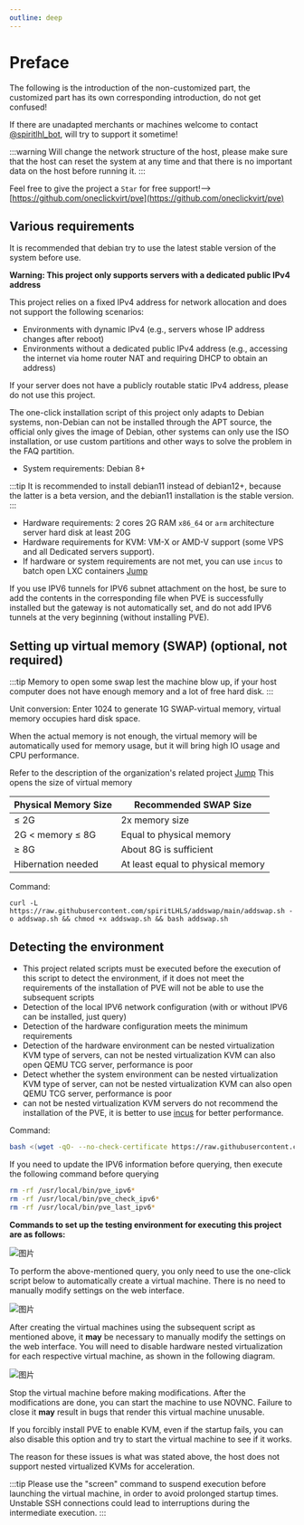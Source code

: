 ```yaml
---
outline: deep
---
```


# Preface

The following is the introduction of the non-customized part, the customized part has its own corresponding introduction, do not get confused!

If there are unadapted merchants or machines welcome to contact [@spiritlhl_bot](https://t.me/spiritlhl_bot), will try to support it sometime!

:::warning
Will change the network structure of the host, please make sure that the host can reset the system at any time and that there is no important data on the host before running it.
:::

Feel free to give the project a ```Star``` for free support!-->[https://github.com/oneclickvirt/pve](https://github.com/oneclickvirt/pve)

## Various requirements

It is recommended that debian try to use the latest stable version of the system before use.

**Warning: This project only supports servers with a dedicated public IPv4 address**

This project relies on a fixed IPv4 address for network allocation and does not support the following scenarios:

* Environments with dynamic IPv4 (e.g., servers whose IP address changes after reboot)
* Environments without a dedicated public IPv4 address (e.g., accessing the internet via home router NAT and requiring DHCP to obtain an address)

If your server does not have a publicly routable static IPv4 address, please do not use this project.

The one-click installation script of this project only adapts to Debian systems, non-Debian can not be installed through the APT source, the official only gives the image of Debian, other systems can only use the ISO installation, or use custom partitions and other ways to solve the problem in the FAQ partition.

- System requirements: Debian 8+

:::tip
It is recommended to install debian11 instead of debian12+, because the latter is a beta version, and the debian11 installation is the stable version.
:::

- Hardware requirements: 2 cores 2G RAM ``x86_64`` or ``arm`` architecture server hard disk at least 20G
- Hardware requirements for KVM: VM-X or AMD-V support (some VPS and all Dedicated servers support).
- If hardware or system requirements are not met, you can use ```incus``` to batch open LXC containers [Jump](https://github.com/oneclickvirt/incus)

If you use IPV6 tunnels for IPV6 subnet attachment on the host, be sure to add the contents in the corresponding file when PVE is successfully installed but the gateway is not automatically set, and do not add IPV6 tunnels at the very beginning (without installing PVE).

## Setting up virtual memory (SWAP) (optional, not required)

:::tip
Memory to open some swap lest the machine blow up, if your host computer does not have enough memory and a lot of free hard disk.
:::

Unit conversion: Enter 1024 to generate 1G SWAP-virtual memory, virtual memory occupies hard disk space.

When the actual memory is not enough, the virtual memory will be automatically used for memory usage, but it will bring high IO usage and CPU performance.

Refer to the description of the organization's related project [Jump](https://github.com/oneclickvirt/ecs/blob/master/README_NEW_USER.md) This opens the size of virtual memory

| Physical Memory Size | Recommended SWAP Size |
| -------------------- | --------------------- |
| ≤ 2G                | 2x memory size        |
| 2G < memory ≤ 8G    | Equal to physical memory |
| ≥ 8G                | About 8G is sufficient |
| Hibernation needed  | At least equal to physical memory |

Command:

```shell
curl -L https://raw.githubusercontent.com/spiritLHLS/addswap/main/addswap.sh -o addswap.sh && chmod +x addswap.sh && bash addswap.sh
```

## Detecting the environment

- This project related scripts must be executed before the execution of this script to detect the environment, if it does not meet the requirements of the installation of PVE will not be able to use the subsequent scripts 
- Detection of the local IPV6 network configuration (with or without IPV6 can be installed, just query) 
- Detection of the hardware configuration meets the minimum requirements 
- Detection of the hardware environment can be nested virtualization KVM type of servers, can not be nested virtualization KVM can also open QEMU TCG server, performance is poor 
- Detect whether the system environment can be nested virtualization KVM type of server, can not be nested virtualization KVM can also open QEMU TCG server, performance is poor 
- can not be nested virtualization KVM servers do not recommend the installation of the PVE, it is better to use [incus](https://github.com/oneclickvirt/incus) for better performance.

Command:

```bash
bash <(wget -qO- --no-check-certificate https://raw.githubusercontent.com/oneclickvirt/pve/main/scripts/check_kernal.sh)
```

If you need to update the IPV6 information before querying, then execute the following command before querying

```bash
rm -rf /usr/local/bin/pve_ipv6*
rm -rf /usr/local/bin/pve_check_ipv6*
rm -rf /usr/local/bin/pve_last_ipv6*
```

**Commands to set up the testing environment for executing this project are as follows:**

![图片](images/pve_kvm_1.png)

To perform the above-mentioned query, you only need to use the one-click script below to automatically create a virtual machine. There is no need to manually modify settings on the web interface.

![图片](images/pve_kvm_2.png)

After creating the virtual machines using the subsequent script as mentioned above, it **may** be necessary to manually modify the settings on the web interface. You will need to disable hardware nested virtualization for each respective virtual machine, as shown in the following diagram.

![图片](images/pve_kvm_3.png)

Stop the virtual machine before making modifications. After the modifications are done, you can start the machine to use NOVNC. Failure to close it **may** result in bugs that render this virtual machine unusable.

If you forcibly install PVE to enable KVM, even if the startup fails, you can also disable this option and try to start the virtual machine to see if it works.

The reason for these issues is what was stated above, the host does not support nested virtualized KVMs for acceleration.

:::tip
Please use the "screen" command to suspend execution before launching the virtual machine, in order to avoid prolonged startup times. Unstable SSH connections could lead to interruptions during the intermediate execution.
:::

<br/>
<br/>

